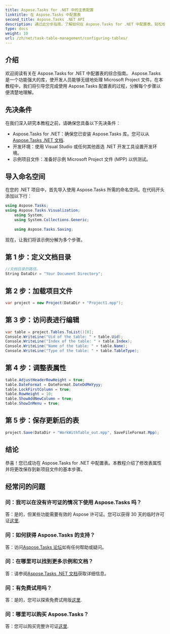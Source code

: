 ```yaml
---
title: Aspose.Tasks for .NET 中的主表配置
linktitle: 在 Aspose.Tasks 中配置表
second_title: Aspose.Tasks .NET API
description: 通过此分步指南，了解如何在 Aspose.Tasks for .NET 中配置表。轻松增强您的项目管理经验。
type: docs
weight: 10
url: /zh/net/task-table-management/configuring-tables/
---
```

## 介绍
欢迎阅读有关在 Aspose.Tasks for .NET 中配置表的综合指南。 Aspose.Tasks 是一个功能强大的库，使开发人员能够无缝地处理 Microsoft Project 文件。在本教程中，我们将引导您完成使用 Aspose.Tasks 配置表的过程，分解每个步骤以便清楚地理解。
## 先决条件
在我们深入研究本教程之前，请确保您具备以下先决条件：
-  Aspose.Tasks for .NET：确保您已安装 Aspose.Tasks 库。您可以从[Aspose.Tasks .NET 文档](https://reference.aspose.com/tasks/net/).
- 开发环境：使用 Visual Studio 或任何其他首选 .NET 开发工具设置开发环境。
- 示例项目文件：准备好示例 Microsoft Project 文件 (MPP) 以供测试。
## 导入命名空间
在您的 .NET 项目中，首先导入使用 Aspose.Tasks 所需的命名空间。在代码开头添加以下行：
```csharp
using Aspose.Tasks;
using Aspose.Tasks.Visualization;
    using System;
    using System.Collections.Generic;
    
    using Aspose.Tasks.Saving;
```
现在，让我们将该示例分解为多个步骤。
## 第 1 步：定义文档目录
```csharp
//文档目录的路径。
String DataDir = "Your Document Directory";
```
## 第 2 步：加载项目文件
```csharp
var project = new Project(DataDir + "Project1.mpp");
```
## 第 3 步：访问表进行编辑
```csharp
var table = project.Tables.ToList()[0];
Console.WriteLine("Uid of the table: " + table.Uid);
Console.WriteLine("Index of the table: " + table.Index);
Console.WriteLine("Name of the table: " + table.Name);
Console.WriteLine("Type of the table: " + table.TableType);
```
## 第 4 步：调整表属性
```csharp
table.AdjustHeaderRowHeight = true;
table.DateFormat = DateFormat.DateDdMmYyyy;
table.LockFirstColumn = true;
table.RowHeight = 10;
table.ShowAddNewColumn = true;
table.ShowInMenu = true;
```
## 第 5 步：保存更新后的表
```csharp
project.Save(DataDir + "WorkWithTable_out.mpp", SaveFileFormat.Mpp);
```
## 结论
恭喜！您已成功在 Aspose.Tasks for .NET 中配置表。本教程介绍了修改表属性并将更改保存到新项目文件的基本步骤。
## 经常问的问题
### 问：我可以在没有许可证的情况下使用 Aspose.Tasks 吗？
答：是的，但某些功能需要有效的 Aspose 许可证。您可以获得 30 天的临时许可证[这里](https://purchase.aspose.com/temporary-license/).
### 问：如何获得 Aspose.Tasks 的支持？
答：访问[Aspose.Tasks 论坛](https://forum.aspose.com/c/tasks/15)如有任何帮助或疑问。
### 问：在哪里可以找到更多示例和文档？
答：请参阅[Aspose.Tasks .NET 文档](https://reference.aspose.com/tasks/net/)获取详细信息。
### 问：有免费试用吗？
答：是的，您可以探索免费试用版[这里](https://releases.aspose.com/).
### 问：哪里可以购买 Aspose.Tasks？
答：您可以购买完整许可证[这里](https://purchase.aspose.com/buy).